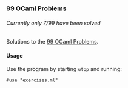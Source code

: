 ### 99 OCaml Problems
###### _Currently only 7/99 have been solved_
Solutions to the [99 OCaml Problems](https://ocaml.org/exercises).

#### Usage
Use the program by starting ```utop``` and running:
```
#use "exercises.ml"
```
